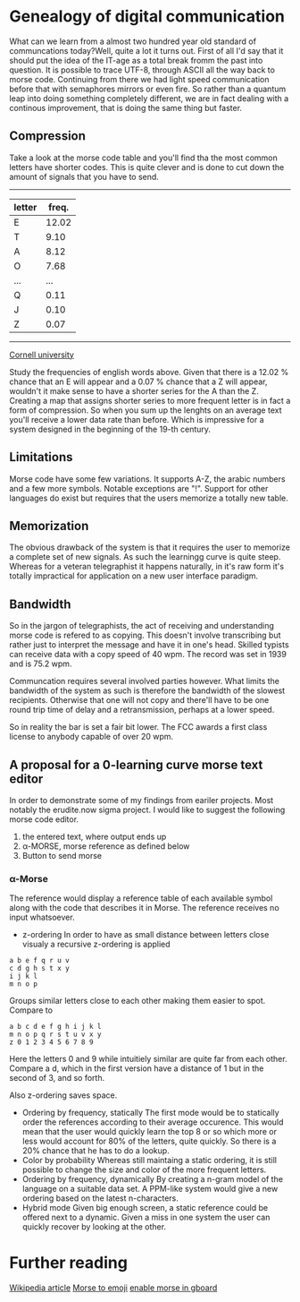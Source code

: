 # Genealogy of digital communication
What can we learn from a almost two hundred year old standard of communcations today?Well, quite a lot it turns out. First of all I'd say that it should put the idea of the IT-age as a total break fromm the past into question. It is possible to trace UTF-8, through ASCII all the way back to morse code. Continuing from there we had light speed communication before that with semaphores mirrors or even fire. So rather than a quantum leap into doing something completely different, we are in fact dealing with a continous improvement, that is doing the same thing  but faster. 

## Compression
Take a look at the morse code table and you'll find tha the most common letters have shorter codes. This is quite clever and is done to cut down the amount of signals that you have to send. 

-----------------
| letter| freq.  |
|-------|--------|
|   E   |  12.02 |
|   T   |  9.10  |
|   A   |  8.12  |
|   O   |  7.68  |
|  ...  |  ...   |
|   Q   |  0.11  |
|   J   |  0.10  |
|   Z   |  0.07  |
-----------------
[Cornell university](http://pi.math.cornell.edu/~mec/2003-2004/cryptography/subs/frequencies.html)

Study the frequencies of english words above. Given that there is a 12.02 % chance that an E will appear  and a 0.07 % chance that a Z will appear, wouldn't it make sense to have a shorter series for the A than the Z. Creating a map that assigns shorter series to more frequent letter is in fact a form of compression. So when you sum up the lenghts on an average text you'll receive a lower data rate than before.  Which is impressive for a system designed in the beginning of the 19-th century.  

## Limitations 
Morse code have some few variations. It supports A-Z, the arabic numbers and a few more symbols. Notable exceptions are "!". Support for other languages do exist but requires that the users memorize a totally new table. 

## Memorization 
The obvious drawback of the system is that it requires the user to memorize a complete set of new signals. As such the learningg curve is quite steep. Whereas for a veteran telegraphist it happens naturally, in it's raw form it's totally impractical for application  on  a new user interface  paradigm.  

## Bandwidth 
So in the jargon of telegraphists, the act of receiving and understanding morse code is refered to as copying. This doesn't involve transcribing but rather just to interpret the message and have it in one's head. Skilled typists can receive data with a copy speed of 40 wpm. The record was set in 1939 and is 75.2 wpm.

Communcation requires several involved parties however. What limits the bandwidth  of the system as such is therefore the bandwidth of the slowest recipients. Otherwise that one will not copy and there'll have to be one round trip time  of delay and a  retransmission, perhaps at a lower speed. 

So in reality the bar is set a fair  bit lower. The FCC awards a first  class license to anybody capable of over 20 wpm.


##  A proposal for a 0-learning curve morse text editor

In order to demonstrate some of my findings from eariler projects. Most notably the erudite.now sigma project. I  would like to suggest the following morse code editor. 
1. the entered text, where output ends up
2. α-ΜORSE, morse reference as defined below
3. Button to send morse


### α-Morse
The reference would display a reference table of each available symbol along  with the code that describes it in Morse. The reference receives no input whatsoever.
- z-ordering 
In order to have as small  distance between letters close visualy a recursive z-ordering is applied

```
a b e f q r u v 
c d g h s t x y
i j k l
m n o p
```

Groups similar letters close to each other making them easier to spot. Compare to

```
a b c d e f g h i j k l
m n o p q r s t u v x y
z 0 1 2 3 4 5 6 7 8 9 
```

Here the letters 0 and 9 while intuitiely similar are quite far from   each other.  Compare a d, which in the first version have a distance of 1 but in  the  second of 3, and so forth. 

Also z-ordering saves space. 
- Ordering by frequency, statically 
The first mode would be to statically order the references according to their average occurence. This would mean that the user would quickly learn  the top 8 or so which more  or less would account for 80% of the letters,  quite quickly. So there is a 20% chance that he has to do a lookup. 
- Color by probability 
Whereas still maintaing a static ordering, it is still possible to change the size and color of the more frequent letters. 
- Ordering by frequency, dynamically 
By creating a n-gram model of the language on a suitable data set. A PPM-like  system would give a new ordering  based on  the latest n-characters.  
- Hybrid mode
Given big enough screen, a static reference could be offered next to a dynamic. Given a miss in one system the user can quickly recover by looking at the other. 

# Further reading
[Wikipedia article](https://en.wikipedia.org/w/Morse_Code)
[Morse to emoji](https://pcarleton.com/2017/03/07/morse-to-emoji/)
[enable morse in gboard](https://support.google.com/accessibility/android/answer/9011881?co=GENIE.Platform%3DAndroid&hl=en)
